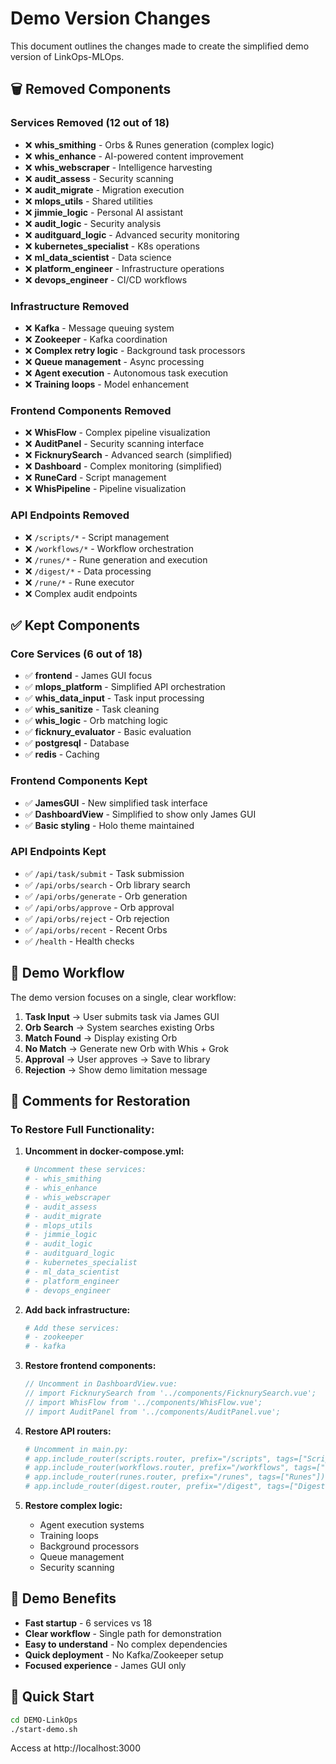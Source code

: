 # Demo Version Changes

This document outlines the changes made to create the simplified demo version of LinkOps-MLOps.

## 🗑️ **Removed Components**

### **Services Removed (12 out of 18)**
- ❌ **whis_smithing** - Orbs & Runes generation (complex logic)
- ❌ **whis_enhance** - AI-powered content improvement
- ❌ **whis_webscraper** - Intelligence harvesting
- ❌ **audit_assess** - Security scanning
- ❌ **audit_migrate** - Migration execution
- ❌ **mlops_utils** - Shared utilities
- ❌ **jimmie_logic** - Personal AI assistant
- ❌ **audit_logic** - Security analysis
- ❌ **auditguard_logic** - Advanced security monitoring
- ❌ **kubernetes_specialist** - K8s operations
- ❌ **ml_data_scientist** - Data science
- ❌ **platform_engineer** - Infrastructure operations
- ❌ **devops_engineer** - CI/CD workflows

### **Infrastructure Removed**
- ❌ **Kafka** - Message queuing system
- ❌ **Zookeeper** - Kafka coordination
- ❌ **Complex retry logic** - Background task processors
- ❌ **Queue management** - Async processing
- ❌ **Agent execution** - Autonomous task execution
- ❌ **Training loops** - Model enhancement

### **Frontend Components Removed**
- ❌ **WhisFlow** - Complex pipeline visualization
- ❌ **AuditPanel** - Security scanning interface
- ❌ **FicknurySearch** - Advanced search (simplified)
- ❌ **Dashboard** - Complex monitoring (simplified)
- ❌ **RuneCard** - Script management
- ❌ **WhisPipeline** - Pipeline visualization

### **API Endpoints Removed**
- ❌ `/scripts/*` - Script management
- ❌ `/workflows/*` - Workflow orchestration
- ❌ `/runes/*` - Rune generation and execution
- ❌ `/digest/*` - Data processing
- ❌ `/rune/*` - Rune executor
- ❌ Complex audit endpoints

## ✅ **Kept Components**

### **Core Services (6 out of 18)**
- ✅ **frontend** - James GUI focus
- ✅ **mlops_platform** - Simplified API orchestration
- ✅ **whis_data_input** - Task input processing
- ✅ **whis_sanitize** - Task cleaning
- ✅ **whis_logic** - Orb matching logic
- ✅ **ficknury_evaluator** - Basic evaluation
- ✅ **postgresql** - Database
- ✅ **redis** - Caching

### **Frontend Components Kept**
- ✅ **JamesGUI** - New simplified task interface
- ✅ **DashboardView** - Simplified to show only James GUI
- ✅ **Basic styling** - Holo theme maintained

### **API Endpoints Kept**
- ✅ `/api/task/submit` - Task submission
- ✅ `/api/orbs/search` - Orb library search
- ✅ `/api/orbs/generate` - Orb generation
- ✅ `/api/orbs/approve` - Orb approval
- ✅ `/api/orbs/reject` - Orb rejection
- ✅ `/api/orbs/recent` - Recent Orbs
- ✅ `/health` - Health checks

## 🔄 **Demo Workflow**

The demo version focuses on a single, clear workflow:

1. **Task Input** → User submits task via James GUI
2. **Orb Search** → System searches existing Orbs
3. **Match Found** → Display existing Orb
4. **No Match** → Generate new Orb with Whis + Grok
5. **Approval** → User approves → Save to library
6. **Rejection** → Show demo limitation message

## 📝 **Comments for Restoration**

### **To Restore Full Functionality:**

1. **Uncomment in docker-compose.yml:**
   ```yaml
   # Uncomment these services:
   # - whis_smithing
   # - whis_enhance
   # - whis_webscraper
   # - audit_assess
   # - audit_migrate
   # - mlops_utils
   # - jimmie_logic
   # - audit_logic
   # - auditguard_logic
   # - kubernetes_specialist
   # - ml_data_scientist
   # - platform_engineer
   # - devops_engineer
   ```

2. **Add back infrastructure:**
   ```yaml
   # Add these services:
   # - zookeeper
   # - kafka
   ```

3. **Restore frontend components:**
   ```javascript
   // Uncomment in DashboardView.vue:
   // import FicknurySearch from '../components/FicknurySearch.vue';
   // import WhisFlow from '../components/WhisFlow.vue';
   // import AuditPanel from '../components/AuditPanel.vue';
   ```

4. **Restore API routers:**
   ```python
   # Uncomment in main.py:
   # app.include_router(scripts.router, prefix="/scripts", tags=["Scripts"])
   # app.include_router(workflows.router, prefix="/workflows", tags=["Workflows"])
   # app.include_router(runes.router, prefix="/runes", tags=["Runes"])
   # app.include_router(digest.router, prefix="/digest", tags=["Digest"])
   ```

5. **Restore complex logic:**
   - Agent execution systems
   - Training loops
   - Background processors
   - Queue management
   - Security scanning

## 🎯 **Demo Benefits**

- **Fast startup** - 6 services vs 18
- **Clear workflow** - Single path for demonstration
- **Easy to understand** - No complex dependencies
- **Quick deployment** - No Kafka/Zookeeper setup
- **Focused experience** - James GUI only

## 🚀 **Quick Start**

```bash
cd DEMO-LinkOps
./start-demo.sh
```

Access at http://localhost:3000 